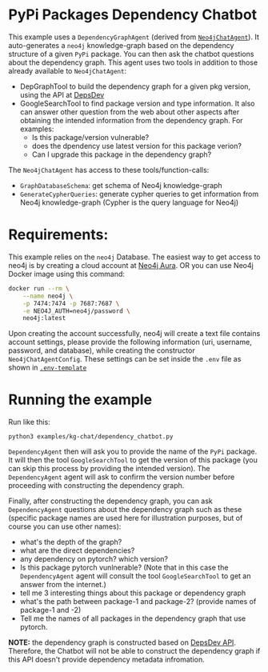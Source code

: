 # PyPi Packages Dependency Chatbot

This example uses a `DependencyGraphAgent` 
(derived from [`Neo4jChatAgent`](https://github.com/langroid/langroid/blob/main/langroid/agent/special/neo4j/neo4j_chat_agent.py)).
It auto-generates a `neo4j` knowledge-graph based on the dependency
structure of a given `PyPi` package. You can then ask the chatbot questions
about the dependency graph. This agent uses two tools in addition to those 
already available to `Neo4jChatAgent`:

- DepGraphTool to build the dependency graph for a given pkg version, using the API
   at [DepsDev](https://deps.dev/)
- GoogleSearchTool to find package version and type information. It also can answer
other question from the web about other aspects after obtaining the intended information
from the dependency graph. For examples:
  - Is this package/version vulnerable?
  - does the dpendency use latest version for this package verion?
  - Can I upgrade this package in the dependency graph?

The `Neo4jChatAgent` has access to these tools/function-calls:

- `GraphDatabaseSchema`: get schema of Neo4j knowledge-graph
- `GenerateCypherQueries`: generate cypher queries to get information from
   Neo4j knowledge-graph (Cypher is the query language for Neo4j)


# Requirements:

This example relies on the `neo4j` Database. The easiest way to get access to neo4j is
by creating a cloud account at [Neo4j Aura](https://neo4j.com/cloud/platform/aura-graph-database/). OR you
can use Neo4j Docker image using this command:

```bash
docker run --rm \
    --name neo4j \
    -p 7474:7474 -p 7687:7687 \
    -e NEO4J_AUTH=neo4j/password \
    neo4j:latest
```

Upon creating the account successfully, neo4j will create a text file contains
account settings, please provide the following information (uri, username,
password, and database), while creating the constructor `Neo4jChatAgentConfig`. 
These settings can be set inside the `.env` file as shown in [`.env-template`](../../.env-template)

# Running the example

Run like this:
```
python3 examples/kg-chat/dependency_chatbot.py
```

`DependencyAgent` then will ask you to provide the name of the `PyPi` package.
It will then the tool `GoogleSearchTool` to get the version of
this package (you can skip this process by providing the intended version).
The `DependencyAgent` agent will ask to confirm the version number before
proceeding with constructing the dependency graph.

Finally, after constructing the dependency graph, you can ask `DependencyAgent`
questions about the dependency graph such as these (specific package names are
used here for illustration purposes, but of course you can use other names):

- what's the depth of the graph?
- what are the direct dependencies?
- any dependency on pytorch? which version?
- Is this package pytorch vunlnerable?
  (Note that in this case the `DependencyAgent` agent will consult the 
  tool `GoogleSearchTool` to get an answer from the internet.)
- tell me 3 interesting things about this package or dependency graph
- what's the path between package-1 and package-2? (provide names of package-1
  and -2)
- Tell me the names of all packages in the dependency graph that use pytorch.

**NOTE:** the dependency graph is constructed based
on [DepsDev API](https://deps.dev/). Therefore, the Chatbot will not be able to
construct the dependency graph if this API doesn't provide dependency metadata
infromation. 
